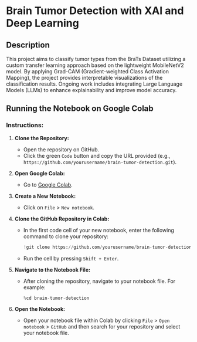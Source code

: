 # Brain Tumor Detection with XAI and Deep Learning

## Description
This project aims to classify tumor types from the BraTs Dataset utilizing a custom transfer learning approach based on the lightweight MobileNetV2 model. 
By applying Grad-CAM (Gradient-weighted Class Activation Mapping), the project provides interpretable visualizations of the classification results. 
Ongoing work includes integrating Large Language Models (LLMs) to enhance explainability and improve model accuracy.

## Running the Notebook on Google Colab

### Instructions:

1. **Clone the Repository:**
   - Open the repository on GitHub.
   - Click the green `Code` button and copy the URL provided (e.g., `https://github.com/yourusername/brain-tumor-detection.git`).

2. **Open Google Colab:**
   - Go to [Google Colab](https://colab.research.google.com/).

3. **Create a New Notebook:**
   - Click on `File` > `New notebook`.

4. **Clone the GitHub Repository in Colab:**
   - In the first code cell of your new notebook, enter the following command to clone your repository:
     ```python
     !git clone https://github.com/yourusername/brain-tumor-detection.git
     ```
   - Run the cell by pressing `Shift + Enter`.

5. **Navigate to the Notebook File:**
   - After cloning the repository, navigate to your notebook file. For example:
     ```python
     %cd brain-tumor-detection
     ```

6. **Open the Notebook:**
   - Open your notebook file within Colab by clicking `File` > `Open notebook` > `GitHub` and then search for your repository and select your notebook file.

